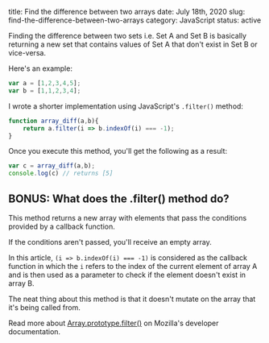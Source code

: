 title: Find the difference between two arrays
date: July 18th, 2020
slug: find-the-difference-between-two-arrays
category: JavaScript
status: active

Finding the difference between two sets i.e. Set A and Set B is basically returning a new set that contains values of Set A that don't exist in Set B or vice-versa.

Here's an example:
```js
var a = [1,2,3,4,5];
var b = [1,1,2,3,4];
```

I wrote a shorter implementation using JavaScript's `.filter()` method:
```js
function array_diff(a,b){
    return a.filter(i => b.indexOf(i) === -1);
}    
```

Once you execute this method, you'll get the following as a result:
```js
var c = array_diff(a,b);
console.log(c) // returns [5]
```

## BONUS: What does the .filter() method do?
This method returns a new array with elements that pass the conditions provided by a callback function.

If the conditions aren't passed, you'll receive an empty array.
    
In this article, `(i => b.indexOf(i) === -1)` is considered as the callback function in which the `i` refers to the index of the current element of array A and is then used as a parameter to check if the element doesn't exist in array B.

The neat thing about this method is that it doesn't mutate on the array that it's being called from.

Read more about [Array.prototype.filter()](https://developer.mozilla.org/en-US/docs/Web/JavaScript/Reference/Global_Objects/Array/filter) on Mozilla's developer documentation.